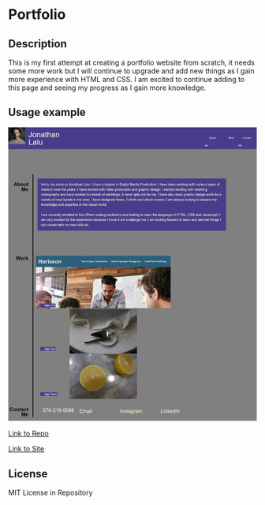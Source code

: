 # Portfolio

## Description 

This is my first attempt at creating a portfolio website from scratch, it needs some more work but I will continue to upgrade and add new things as I gain more experience with HTML and CSS. I am excited to continue adding to this page and seeing my progress as I gain more knowledge. 

## Usage example

<img src="https://github.com/Lalu423/portfolio/blob/main/assets/images/portfolio-sample.jpg"/>

[Link to Repo](https://github.com/Lalu423/portfolio)

[Link to Site](https://lalu423.github.io/portfolio/)

## License

MIT License in Repository